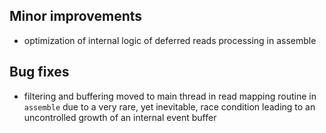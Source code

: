 ## Minor improvements

- optimization of internal logic of deferred reads processing in assemble

## Bug fixes

- filtering and buffering moved to main thread in read mapping routine in `assemble` due to a very rare, yet inevitable, race condition leading to an uncontrolled growth of an internal event buffer
